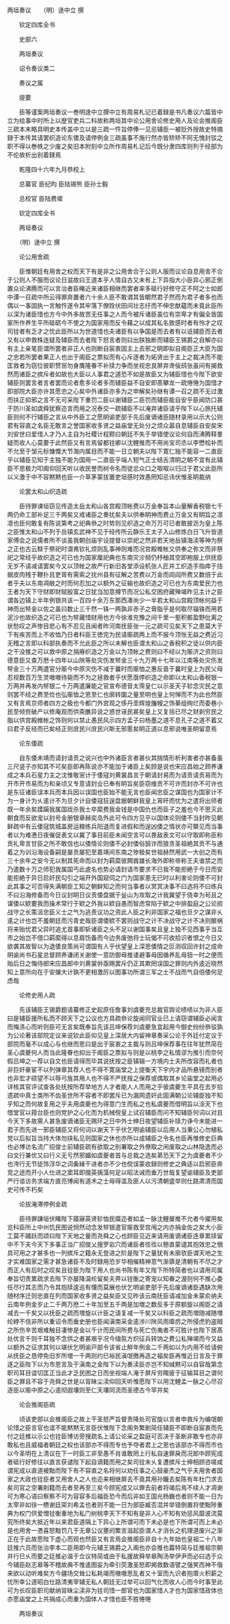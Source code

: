 两垣奏议　　（明）逯中立 撰


　　钦定四库全书 

　　史部六 

　　两垣奏议 

　　诏令奏议类二 

　　奏议之属 

　　提要 

　　臣等谨案两垣奏议一巻明逯中立撰中立有周易札记已着録是书凡奏议六篇皆中立为给事中时所上以歴官吏兵二科故称两垣其中论公用舍论修史用人及论会推阁臣三疏本末略具明史本传盖中立以是三疏一忤旨停俸一见忌辅臣一被贬外授故史特摘録于本传其请罢织造论东倭及请停例金三疏虽事不施行然亦皆矫矫不阿无愧封驳之职不得以巻帙之少废之矣旧本附刻中立所作周易札记后今既分隶四库则列于经部为不伦故析出别着録焉 

　　乾隆四十六年九月恭校上 

　　总纂官 臣纪昀 臣陆锡熊 臣孙士毅 

　　总校官 臣陆费墀 

　　钦定四库全书 

　　两垣奏议 

　　（明）逯中立 撰 

　　论公用舍疏 

　　臣惟朝廷有用舍之权而天下有是非之公用舍合于公则人服而议论自息用舎不合于公则人不服而议论日滋故曰王道本乎人情自古又未有上下异指大小臣异心邪正倒置众论沸腾而可以言治者臣睹近来诸臣相继而罢者率多砥行好修守正不阿之士如郎中谭一召疏中所云得罪弃置者六十余人臣不敢谓其皆皭然君子然而为君子者多也而偶以一事固执一言触忤遂令其牢落下僚跧伏田间壮志纡而不伸忠猷藴而未竟此臣所以深为诸臣惜也方今中外多故苦无任事之人而今被斥诸臣虽位有崇卑才有偏全皆国家所作养生平所砥砺今不使之为国家用而反令藉之以成其私名致感时者有怜才之叹司铨者有乏才之忧此臣所以为世道惜也夫诸臣有以争国是而去者有以诋辅臣而去者又有以申救株连疑及辅臣而去者陛下怒言者则曰出朕独断而辅臣王锡爵之自解亦曰有主上亲笔臣谓所罢者非正人也则断自宸衷固主上去邪之眀即拟自阁臣正大臣为国之忠若所罢者果正人也出于阁臣之票拟而有心斥逐者为妬贤出于主上之裁决而不能匡救者为窃位彼职赞宻勿身膺隆眷不补牍力争而坐视忠良屏弃谗佞鸱张虽间有揭救然而诸臣之摈斥者如故也大臣以人事君之道恐不如是故臣又为辅臣惜也今陛下欲安辅臣则罢言者言者罢而论者愈多论者多而辅臣益不自安即髙攀龙一疏惓惓为国惜才即部院大臣亦许其愿忠之心矣中外诸臣亦多为之申解矣孙继有谭一召之疏不无过激而扶正抑邪之言不无可采陛下重罚二臣以谢辅臣二臣罚而辅臣能自安乎臣闻防口甚于防川圣如虞舜犹察迩言而用之况泰交一疏辅臣不以淹弃诸臣请乎陛下以心旅托辅臣则何不行辅臣之言从中外臣工之愿眀谕吏部于先后废谪诸臣随材录用以示大公则君有容直之名臣无敢言之誉国家收多贤之益庙堂无处分之烦众嚣自息辅臣自安矣宋刘安世曰爱惜人才乃人主自为社稷计程颢曰朝廷不失于举错使议论何自而沸腾释羣疑而收人心莫要于此然臣又有言焉留都铨卿以沈鲤推而不用尚宝司丞以李懋桧补而不允至于邹元标慷慨大节海内属目而不能一日立朝夫以陛下寛仁独不能容一二直臣乎以辅臣见知于主独不能为国用一二直臣乎端人短气正士结舌清眀之朝不宜有此辅臣不思极力叩阍仰回天听以收民誉而树令名而徒忿众口之呶呶以归过于君父此臣所以义激于中不容黙黙也臣一介草茅蒙拔置吏垣感时效愚罔知忌讳伏惟圣眀裁纳 

　　论罢太和山织造疏 

　　臣待罪谏垣窃见传造太岳太和山各宫殿顶帐费以万金奉旨本山量解香税银七千两仍命工部补足三千两矣又戒诸臣之奏扰矣夫以供奉眀神而费止万金又有眀旨之凛凛也臣何敢复有陈说第考之祀典叅之时势则见织造之命万万可已者敢披沥为皇上陈之臣惟太和山不列于岳镇玄武神不见于经传所云静乐王太子入山修炼白日飞升皆道家傅会之说儒者所不谈虽我朝创庙宇设提督以崇祀之然非若天地岳镇海渎等神为祭之正也古云黩于祭祀时谓弗钦礼烦则乱事神则难而况宫殿帷帐又供奉之弥文而非祭祀之常经乎故织造之可已也为国家厘祀典也东南灾沴频仍杼柚其空即袍服上供抚臣无岁不请减请罢矣今又以顶帐之故严行新旧各堂添设机张人匠并工织造手指瘁于拮据皮肉残于鞭扑且吏胥有需索之扰州县有征解之苦费以万金而闾阎所费又数倍于此者乎夫以东南凋敝之时而何忍加之以额外之征输也故织造之可已也为东南爱民力也王者为天下守财即财赋殷富之日犹当加意撙节而况公私交困府藏殚竭昨见主计之臣谓各边镇上半年例银共该一百四十余万东那西凑尚少一半若太和山宫殿顶帐何益于神而出帑金以佐之虽曰数止三千然一铢一两孰非赤子之膏脂乎是何取尽锱铢而用若泥沙也故织造之可已也为帑藏惜财用也方今徐淮兖豫之间千里一壑积骸盈野仳离之状愁叹之声惨目悲心有不忍见且闻者昨河南抚臣张一元之疏可见矣天下之患莫大于下有疾苦而上不收恤乃日者科臣王徳完为民请赈疏两上而不报今顶怅无益之费近习无稽之言即以科部执奏而不允此臣之所以未解也臣谓太和山之香税积之徒以供内臣之干没推之可以救中原之捐瘠织造之万金以为顶帐之费则曰不经以为赈济之资则曰德意臣又查万厯十四年以山陜等处灾伤发帑金三十九万两十七年以江南等处灾伤发帑金三十万两遣官分赈今中原灾伤不减于曩时而赈恤之惠反啬于曩时皇上为民父母忍视数百万生灵嗷嗷待毙而不为之拯救者乎伏愿亟停织造之命即以太和山香税银一万两并再发内帑银二十万两遣廉能之官宣布德音太霈皇仁以示圣天子轸念灾民之意则罢不经之费至俭也弘赈恤之恩至仁也廓转圜之量至明也皇上何惮而不为此也然臣又有言焉京师者四方之极也今都门外宫观之侈丹垩辉煌旛幔之饰綦组绚烂而委巷小民至倾赀破产以修庵观而供斋醮异说之惑世诬民甚矣皇上又复括已尽之财剥穷民之脂以供宫殿帷帐之饰则何以禁止愚民风示四方孟子曰杨墨之道不息孔子之道不着又曰君子反经而已矣经正则庻民兴庻民兴斯无邪慝矣眀正道以息邪说唯圣眀留意焉 

　　论东倭疏 

　　自东倭未靖而请封请贡之说兴也中外诸臣言者甚伙其揣情形析利害者亦甚备虽三尺竖子亦知其不可矣臣即再陈说亦不能加于诸臣上矣顾是说也宋应昌始之顾养谦成之本兵石星力主之沈惟敬宻计于倭冦刘黄裳昌言于朝请封易而为请贡请贡易而为开市开市易而为和亲顷又专意请封业已奉有眀旨矣臣窃维贡不可许而封亦不可许也是东征诸臣误本兵而本兵因以误国也臣始不能无言也臣闻忠臣之谋国也为国家计不为一身计为乆逺计不为旦夕计自倭冦狂逞盘据朝鲜我皇上宵旰而忧为之遣将出师者既一年余矣蹂躏我属国戕杀我士卒縻费我金钱是中国仇也而臣子之羞也今不思灭此朝食而反欲宠以封号金册银章赫奕岛外此可令四方见乎以国体论则倭不当封昨见朝鲜疏中有云倭冦筑城盖房运粮练兵阳退而复进假和而逞凶倭之情状亦可槩见而当事者以为难慿日夜催促表文以冀了事目前臣未闻空言可以畏敌表文可以守取即称臣称贡礼卑言甘臣之所不敢信也以倭情论则倭不必封倭俗狙诈而狼贪圣祖絶其贡不与通着之为训沿海设备嗣是屡贡屡犯至嘉靖间东南之惨极矣世祖赫然用武一大创之而有三十余年之安今无以制其死命而以封为羁縻彼闗酋雄长海外即称帝称王夫谁禁之而乃遣数十万之师犯我属国丐此虗名也势必请封请市要求不已我不能拒絶于今日而安能拒絶于异日启奸民勾引之端开外国窥伺之门为国家患无已时以利害论则倭不可封此其事之可否得失满朝臣工知之朝鲜知之而何当事者以冥冥决事不曰选将不曰练兵不曰沿海修备而今日议封眀日议贡倭盘据于釡山为攻取之计我冀望于侥幸为茍且之谋倭以欵要我而操术常行于欵之外我以欵自愚而智虑常陷于欵之中排盈庭之公论损战守之长策沮忠臣义士之气为逃责议功之资此人臣之利非国家之福也旦夕之谋非乆逺之计也岂不羞朝廷而污青史哉臣谓倭欵不罢则战守之计不决战守之计不决则酿祸将来贻忧君父异时追尤首事即斩诸臣之头不足以谢国事矣且皇上独不见西事乎当互市之始岂不借口羁縻得以息肩饬备而今边务废弛将士玩愒不可收拾识者恨之今日又欲袭其故智以为退倭良策尚可谓国有人乎伏望皇上深思倭情之叵测収回许封之成命眀谕尚书石星总督顾养谦闭关谢使一意防御毋推诿避事毋因循养乱毋狃一时之便而贻后日之悔侍郎宋应昌郎中刘黄裳倂亟赐罢斥仍正其欺罔误国之罪则内外逺近晓然知上意所向在于安攘大计孰不更相激厉以图事功所谓三军之士不战而气自倍倭何足虑哉 

　　论修史用人疏 

　　先该辅臣王锡爵题请纂修正史起原任詹事刘虞夔充总裁官舆论啧啧以为非人臣曰是辅臣援所私而不顾天下之公议也方具疏叅论旋闻同官业已上请窃谓辅臣必闻言而悔涤心而听则臣可无言矣既奉旨先该吕坤保荐刘虞夔急宜起用今御史纷纷叅驳孰为公论著该部院定议来说钦此臣仰见皇上深居大内留神章奏采公论于外廷付定议于部院而毫不以成心与也继而思曰是出于宸衷之主裁与则吕坤保荐事在往年犹然简在圣心虞夔何人而当此隆眷也抑出于阁臣之票拟与则是以桃李之私情谬为推引而奈何假吕坤之一荐以自文也臣请得而毕其说抚按之臣镇辑一方境内士夫所改容而礼者也非巨奸豪宦不以列弹章其荐人也不得不寛庙堂之上提衡天下宇内才品所悬镜而别者也非宏才硕望不以辱弓旌其用人也不得不严抚按之保荐或偶取其乡论庙堂之起用必详核其官评试查各处抚按所荐举地方人才者能人人而用之乎彼虞夔生平具在去岁拾遗疏中真士类所不齿圣世所不容者不即罢斥已为漏网遗奸此固满朝公论辅臣独不知乎知之而何故复用之乎夫用虞夔也为得意门生而私之也私虞夔而借明旨以涂天下也借堂官以箝台臣也则党护之心化而为机械傥皇上试召辅臣而问不知辅臣何词以对且今天下多故需人甚急废谪诸臣无赐环之日中外士绅日夜望辅臣补牍力诤今未能进一君子而先进一邪臣辅臣又将何词以谢天下乎伏乞明谕辅臣以后用人当秉公心勿植私党以后拟旨当持大体勿挟私见则国家之休也亦所以成辅臣之令名也臣再惟修史巨典也必博访名流广招俊士前辅臣疏有欲取之别署取之外僚取之闲废取之山林隐逸而必曰文行兼优又曰行义无亏然邪媚如虞夔者首与总栽之选矣苐恐天下之为虞夔者不少也洿行无节徒饰浮华之词夤縁干进者亦不少也傥误蒙收録则修史之典适以启邪臣奔竞之途而开小人仕进之窦耳即掇英摛藻何足以昭法诫而垂万世哉复望谕辅臣及吏部严行谘访务求端方直亮博闻有道术之士毋得滥及匪人以污清朝盛举则仕路肃清而国史可传不朽矣 

　　论拔淹滞停例金疏 

　　臣待罪諌垣伏睹陛下寤寐英贤轸恤民瘼迩者如孟一脉沈鲤屡推不允者今擢用矣览科臣所上中州饥民图说悯然动念发帑银遣官赈救至宫闱之内亦捐金佐之矣大小臣工莫不踊跃而颂曰陛下天地之量而尧舜之心也顾臣见近来请用废谪诸臣连章累牍留中不下夫今天下多事正当广招俊乂搜罗岩穴而诸臣者徃徃以戅直蒙谴其抱效忠之悃具可用之才甚多也一列摈斥之籍永无登进之阶是陛下之量犹有未廓欤臣谓天地之生才实难国家之需才甚急诸臣不及时録用恐岁华相催精神意气渐隳是清朝有不尽之才而正人有后时之叹矣且铨臣为陛下用人也尚书陈有年又陛下所特简者也以请用司属奉旨切责累疏求去陛下亦屡降温纶留矣夫畀以铨衡之寄宠以知眷之渥则何不推心委任尽行其志而乃令其抱牍逡巡有懐而莫展也伏乞明谕吏部于先后废谪诸臣遇缺次用随材序迁则忠直在列而国家收多贤之益矣臣又见昨该云南抚臣请减加金未蒙俞纳夫云南年例金岁止二千两万厯二十年加至五千两是加増之数反多于原额旋以阁臣之请减去一千矣又以抚臣之疏而増旋以计臣之请复减一千矣又以科臣之疏而増随减随増纶綍不信非所以重诏令而垂史册也臣闻滇南采金逺渉川陜风雨瘴疠之所侵虎豹盗贼之所伤辛苦艰难触目凄惨是金以千计而民间所费与死亡伤夷者不可胜计也陛下居髙处优言千则千耳独不念供之者甚艰乎况今缅氛方炽征兵转饷之费公私殚竭而今又益以额外之征求其何以堪伏乞明谕戸部令该省止觧年例金二千两如以为内用不给请俯从抚臣之恳停免旧岁所増一千两则约巳裕民滇氓徼再造之福矣臣再惟近日言及于罪逐之臣陛下以为市恩言及于滇南之金陛下以为奏渎臣亦岂不知缄黙可以自容哉第念职司耳目谊切匡正当此才乏民困之日而坐视端人淹于屏斥穷陬疲于征输耳目之谓何臣之罪且不容于尧舜之世是以冐昧尘渎仰回天听惟愿陛下以用沈鲤孟一脉之心尽召逐臣以赈中原之心逺彻遐壤则至仁天壤同流而圣德古今罕并矣 

　　论会推阁臣疏 

　　顷该吏部以会推阁臣之故上干圣怒严旨督责降处司官旋以言者申救斥为编氓朝论惜之臣言官也谊不能黙黙无言臣伏惟陛下念阁务繁剧简任辅臣不即断自宸衷而先付之廷推以示公也铨臣博访旁搜疏名上请公论采之盈庭可否决于圣断非敢专也亦非敢私也且威福者朝廷之权也该部亦不得而专也予夺者君上之恩也该部亦不得而市也以今圣明在上清议在下一时臣工非至愚不肖谁敢罔上行私自速罪戾而况郎中顾宪成者砥行好修往以直言获谴陛下起自谪籍而用之矣司铨未乆复遭摈斥士绅相顾咨嗟咸谓宪成以直道被黜而陛下有不容直之名将何以劝任事之心鼓豪杰之气乎夫用舍者国家之大政也铨臣者又用舍人之人也迩来相继屏去不竟其用孙鑨去矣陈有年杜门求去矣司官之空署削籍而去者至再至三矣今顾宪成又以罪去前者将竭后焉不续人才凋谢可为寒心语曰察察不可为容容多后福臣恐今而后非如王国光杨巍也者则不能一日为太宰非如徐一槚谢廷寀刘希孟也者则不能一日为部臣臧否混并举错倒置将使黜陟重典为权门供爱憎铨衡重地为私门树桃李天下不知有是非人心不知有劝惩风靡波流莫究所终矣大抵近年以来君臣道隔上下异心上所谓可而下未必是也下所谓可而上未必是也用舍一慿喜怒黜罚几于无章公议壅阏繁言滋起臣谓人才消长之机理道废兴之渐正在于此故愿陛下虚心而观也然臣又有言焉会推阁臣非自十九年始也皇祖二十八年廷推六员而张治李本二臣用即今元辅王锡爵之入阁也亦会推也葢特简与廷推祖宗朝并行巳乆而要之廷推必谐于佥议特简或由于私援故舜举皋陶汤举伊尹而必曰选于众今辅臣赵志皋等不稽故典不惟逺图妄为牵引荧激圣怒即掲救数语譬之强笑而神不偕来欲以动听难矣方今疆场交耸公私耗竭而嗷嗷思乱者又十室而九识者抱厝火积薪之忧所幸公道昭白仕路清夷宰辅无私人朝廷无过举可以回气化而收人心而今时事至此可为长叹臣职司献纳冐昧尘渎非为铨司惜一郎官也为国家惜人才也为国家惜政体也亦愿庙堂之上共捐成心而重为国体人才惜也臣不胜惓惓 

　　两垣奏议
